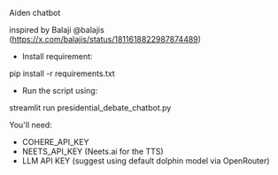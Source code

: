 Aiden chatbot

inspired by Balaji @balajis (https://x.com/balajis/status/1811618822987874489)


- Install requirement:

pip install -r requirements.txt

- Run the script using:

streamlit run presidential_debate_chatbot.py 


You'll need:

- COHERE_API_KEY
- NEETS_API_KEY (Neets.ai for the TTS)
- LLM API KEY (suggest using default dolphin model via OpenRouter)

